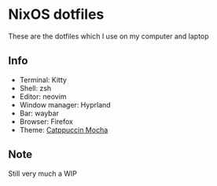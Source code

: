 # NixOS dotfiles

These are the dotfiles which I use on my computer and laptop

## Info
- Terminal: Kitty
- Shell: zsh
- Editor: neovim
- Window manager: Hyprland
- Bar: waybar
- Browser: Firefox
- Theme: [Catppuccin Mocha](https://github.com/catppuccin)

## Note
Still very much a WIP
